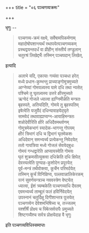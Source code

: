 +++
title = "०६ पञ्चगव्यक्रमः"

+++

भृगुः --

> पञ्चगव्य-क्रमं वक्ष्ये, सर्वेषामपिकर्मणाम्  
महादोषोपशान्त्यर्थं स्थापयेत्पञ्चगव्यकम्  
प्रस्थद्वयन्तदर्धं वा व्रीहीन् संस्तीर्य तण्डुलान्  
चतुरश्रं लिखेद्दर्भैः तस्मिन् पञ्चपदान् लिखेत्, 

इत्यादि 

> अलाभे यदि, एकायाः गव्यंवा पञ्चधा हरेत्  
मध्ये प्रधान-कुम्भन्तु प्राच्याङ्गोमूत्रमुच्यते  
आग्नेय्यां गोमयन्न्यस्य यामे दधि तथा न्यसेत्  
पश्चिमे तु घृतन्न्यस्य उत्तरे क्षीरमुच्यते  
ऋग्वेदं गोजले ध्यात्वा ह्यग्निमीळेति मन्त्रतः  
बृहस्पते, अतियदिति, गोमये तु बृहस्पतिम्  
इषेत्वेति यजुर्वेदं दधिन्यावाहयेद्घृते  
सामवेदं तथावाह्याप्यग्न-आयाहिमन्त्रतः  
शन्नोदेवीरिति क्षीरे अधिदैवमथर्वणम्  
गोमूत्रमेकभागं स्यादेक-भागन्तु गोपयम्  
क्षीरं त्रिभागं दधि च द्विभागं घृतमेकशः  
अधिदेवान् समभ्यर्च्य प्रत्येकन्तु निवेदयेत्  
ततो गायत्रिया मध्ये गोजलं सेवयेद्बुधः  
गोमयं गन्धद्वारेति आप्यायस्वेति गोमयः  
घृतं शुक्रमसीत्युक्त्वा दधिक्रेति दधि क्षिपेत्  
देवस्यत्वेति पुण्याह-कुशोदेन प्रपूरयेत्  
पूर्व-मन्त्रं तथैवोक्त्वा, कूर्चेन परिमर्दयेत्  
तस्मिन् कूर्चं विनिक्षिप्य, पल्लवान्नालिकेरकम्  
रत्नं सुवर्णयन्त्रञ्च नववस्त्रेण वेष्टयेत्  
ध्यात्वा, ईशं त्र्यम्बकेति पञ्चगव्याधि दैवतम्  
एवमभ्यर्च्य ताम्बूलं फलं हविर्निवेदयेत्  
उपस्नानं चतुर्दिक्षु दिगीशान्तत्र पूजयेत्  
पञ्चगव्येन देवेशमभिषिच्य च, तज्जलम्  
यश्शीर्षे प्रोक्ष्य च पिबेत्सर्वपापैः प्रमुच्यते  
शिष्टगव्यैश्च सर्वत्र प्रोक्षयेदाह वै भृगुः 

इति पञ्चगव्यविधिस्समाप्तः 